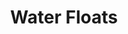 ---
slides:
  - src: http://placekitten.com/600/600
    alt: Guide
  - src: https://via.placeholder.com/728x90.png?text=Then+Sinks
    alt: Smoked
  - src: https://via.placeholder.com/728x90.png?text=Then+Freezes
    alt: Destroy
title: Water Floats
layout: ../../layouts/PaintingLayout.astro
yearPainted: 2021
medium: Acrylic
dimensions: 20" x 20"
description: A water trigram floats on a wave.
draft: true
---